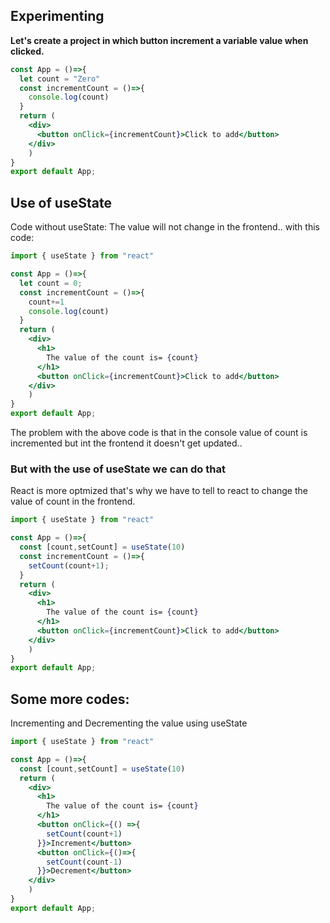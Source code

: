 ## Experimenting ##
**Let's create a project in which button increment a variable value when clicked.**

```jsx
const App = ()=>{
  let count = "Zero"
  const incrementCount = ()=>{
    console.log(count)
  }
  return (
    <div>
      <button onClick={incrementCount}>Click to add</button>
    </div>
    )
}
export default App;
```
## Use of useState ##
Code without useState: The value will not change in the frontend..
with this code:
```jsx
import { useState } from "react"

const App = ()=>{
  let count = 0;
  const incrementCount = ()=>{
    count+=1
    console.log(count)
  }
  return (
    <div>
      <h1>
        The value of the count is= {count}
      </h1>
      <button onClick={incrementCount}>Click to add</button>
    </div>
    )
}
export default App;
```
The problem with the above code is that in the console value of count is incremented but int the frontend it doesn't get updated..

### But with the use of useState we can do that ###
React is more optmized that's why we have to tell to react to change the value of count in the frontend.
```jsx
import { useState } from "react"

const App = ()=>{
  const [count,setCount] = useState(10)
  const incrementCount = ()=>{
    setCount(count+1);
  }
  return (
    <div>
      <h1>
        The value of the count is= {count}
      </h1>
      <button onClick={incrementCount}>Click to add</button>
    </div>
    )
}
export default App;
```

## Some more codes: ##
Incrementing and Decrementing the value using useState

```jsx
import { useState } from "react"

const App = ()=>{
  const [count,setCount] = useState(10)
  return (
    <div>
      <h1>
        The value of the count is= {count}
      </h1>
      <button onClick={() =>{
        setCount(count+1)
      }}>Increment</button>
      <button onClick={()=>{
        setCount(count-1)
      }}>Decrement</button>
    </div>
    )
}
export default App;
```